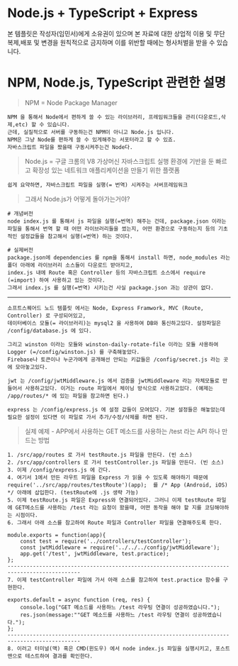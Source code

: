 # Node.js + TypeScript + Express

본 템플릿은 작성자(임민서)에게 소유권이 있으며 본 자료에 대한 상업적 이용 및 무단 복제,배포 및 변경을 원칙적으로 금지하며 이를 위반할 때에는 형사처벌을 받을 수 있습니다.

# NPM, Node.js, TypeScript 관련한 설명 

> NPM = Node Package Manager
```text
NPM 을 통해서 Node에서 편하게 쓸 수 있는 라이브러리, 프레임워크들을 관리(다운로드,삭제,etc) 할 수 있습니다.
근데, 실질적으로 서버를 구동하는건 NPM이 아니고 Node.js 입니다.
NPM은 그냥 Node를 편하게 쓸 수 있게해주는 서포터라고 할 수 있죠.
자바스크립트 파일을 짰을때 구동시켜주는건 Node다.
```

> Node.js = 구글 크롬의 V8 가상머신 자바스크립트 실행 환경에 기반을 둔 빠르고 확장성 있는 네트워크 애플리케이션을 만들기 위한 플랫폼
```text
쉽게 요약하면, 자바스크립트 파일을 실행(= 번역) 시켜주는 서버프레임워크
```

> 그래서 Node.js가 어떻게 돌아가는거야?
```text
# 개념버전
node index.js 를 통해서 js 파일을 실행(=번역) 해주는 건데, package.json 이라는 파일을 통해서 번역 할 때 어떤 라이브러리들을 썼는지, 어떤 환경으로 구동하는지 등의 기초적인 설정값들을 참고해서 실행(=번역) 하는 것이다.
    
# 실제버전
package.json에 dependencies 를 npm을 통해서 install 하면, node_modules 라는 폴더 아래에 라이브러리 소스들이 다운로드 받아지고,
index.js 내에 Route 혹은 Controller 등의 자바스크립트 소스에서 require (=import) 하여 사용하고 있는 것이다.
그래서 index.js 를 실행(=번역) 시키는건 사실 package.json 과는 상관이 없다.
```

---
```text
소프트스퀘어드 노드 템플릿 에서는 Node, Express Framwork, MVC (Route, Controller) 로 구성되어있고,
데이터베이스 모듈(= 라이브러리)는 mysql2 을 사용하여 DB와 통신하고있다. 설정파일은 /config/database.js 에 있다.

그리고 winston 이라는 모듈와 winston-daily-rotate-file 이라는 모듈 사용하여 Logger (=/config/winston.js) 를 구축해놓았다.
Firebase나 토큰이나 누군가에게 공개해선 안되는 키값들은 /config/secret.js 라는 곳에 모아놓고있다.

jwt 는 /config/jwtMiddleware.js 에서 검증을 jwtMiddleware 라는 자체모듈로 만들어서 사용하고있다. 이거는 route 파일에서 체이닝 방식으로 사용하고있다. (예제는 /app/routes/* 에 있는 파일을 참고하면 된다.)

express 는 /config/express.js 에 설정 값들이 모여있다. 기본 설정들은 해놓았는데 필요한 설정이 있다면 이 파일로 가서 추가/수정/삭제를 하면 된다.
```

> 실제 예제 - APP에서 사용하는 GET 메소드를 사용하는 /test 라는 API 하나 만드는 방법
```text
1. /src/app/routes 로 가서 testRoute.js 파일을 만든다. (빈 소스)
2. /src/app/controllers 로 가서 testController.js 파일을 만든다. (빈 소스)
3. 이제 /config/express.js 에 간다.
4. 여기서 1에서 만든 라우트 파일을 Express 가 읽을 수 있도록 해야하기 때문에 require('../src/app/routes/testRoute')(app);  를 /* App (Android, iOS) */ 아래에 삽입한다. (testRoute에 .js 생략 가능)
5. 이제 testRoute.js 파일은 Express와 연결되어있다. 그러니 이제 testRoute 파일에 GET메소드를 사용하는 /test 라는 요청이 왔을때, 어떤 동작을 해야 할 지를 코딩해야하는 시점이다.
6. 그래서 아래 소스를 참고하여 Route 파일과 Controller 파일을 연결해주도록 한다.

module.exports = function(app){
    const test = require('../controllers/testController');
    const jwtMiddleware = require('../../../config/jwtMiddleware');
    app.get('/test', jwtMiddleware, test.practice);
};
---------------------------------------------------------------------------------------------
7. 이제 testController 파일에 가서 아래 소스를 참고하여 test.practice 함수를 구현한다.

exports.default = async function (req, res) {
    console.log("GET 메소드를 사용하느 /test 라우팅 연결이 성공하였습니다.");
    res.json(message:""GET 메소드를 사용하느 /test 라우팅 연결이 성공하였습니다.");
};
---------------------------------------------------------------------------------------------
8. 이러고 터미널(맥) 혹은 CMD(윈도우) 에서 node index.js 파일을 실행시키고, 포스트맨으로 테스트하여 결과를 확인한다.
```
